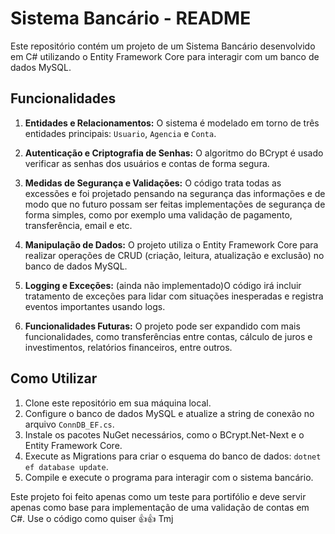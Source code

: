 # Sistema Bancário - README

Este repositório contém um projeto de um Sistema Bancário desenvolvido em C# utilizando o Entity Framework Core para interagir com um banco de dados MySQL.

## Funcionalidades

1. **Entidades e Relacionamentos:** O sistema é modelado em torno de três entidades principais: `Usuario`, `Agencia` e `Conta`.

2. **Autenticação e Criptografia de Senhas:** O algoritmo do BCrypt é usado verificar as senhas dos usuários e contas de forma segura.

3. **Medidas de Segurança e Validações:** O código trata todas as excessões e foi projetado pensando na segurança das informações e de modo que no futuro possam ser feitas implementações de segurança de forma simples, como por exemplo uma validação de pagamento, transferência, email e etc.

4. **Manipulação de Dados:** O projeto utiliza o Entity Framework Core para realizar operações de CRUD (criação, leitura, atualização e exclusão) no banco de dados MySQL.

5. **Logging e Exceções:** (ainda não implementado)O código irá incluir tratamento de exceções para lidar com situações inesperadas e registra eventos importantes usando logs.

6. **Funcionalidades Futuras:** O projeto pode ser expandido com mais funcionalidades, como transferências entre contas, cálculo de juros e investimentos, relatórios financeiros, entre outros.

## Como Utilizar

1. Clone este repositório em sua máquina local.
2. Configure o banco de dados MySQL e atualize a string de conexão no arquivo `ConnDB_EF.cs`.
3. Instale os pacotes NuGet necessários, como o BCrypt.Net-Next e o Entity Framework Core.
4. Execute as Migrations para criar o esquema do banco de dados: `dotnet ef database update`.
5. Compile e execute o programa para interagir com o sistema bancário.

Este projeto foi feito apenas como um teste para portifólio e deve servir apenas como base para implementação de uma validação de contas em C#. Use o código como quiser 👍👍 Tmj

